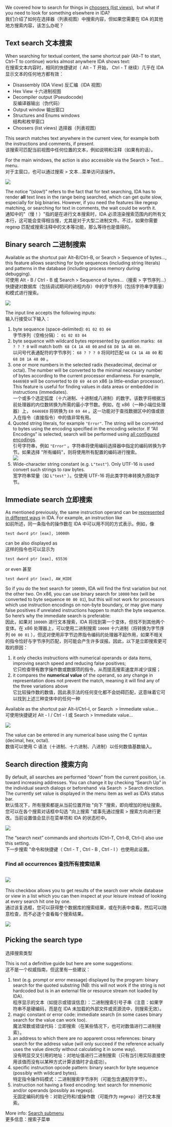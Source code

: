 We covered how to search for things in [choosers (list views)](https://hex-rays.com/blog/igors-tip-of-the-week-36-working-with-list-views-in-ida/),  but what if you need to look for something elsewhere in IDA?  
我们介绍了如何在选择器（列表视图）中搜索内容，但如果您需要在 IDA 的其他地方搜索内容，该怎么办呢？

## Text search 文本搜索

When searching for textual content, the same shortcut pair (Alt–T to start, Ctrl–T to continue) works almost anywhere IDA shows text:  
在搜索文本内容时，相同的快捷键对（ Alt - T 开始， Ctrl - T 继续）几乎在 IDA 显示文本的任何地方都有效：

-   Disassembly (IDA View) 反汇编（IDA 视图）
-   Hex View 十六进制视图
-   Decompiler output (Pseudocode)  
    反编译器输出（伪代码）
-   Output window 输出窗口
-   Structures and Enums windows  
    结构和枚举窗口
-   Choosers (list views) 选择器（列表视图）

This search matches text anywhere in the current view, for example both the instructions and comments, if present.  
该搜索可匹配当前视图中任何位置的文本，例如说明和注释（如果有的话）。

For the main windows, the action is also accessible via the Search > Text… menu.  
对于主窗口，也可以通过搜索 > 文本...菜单访问该操作。

![](assets/2021/07/search_text.png)

The notice “(slow!)” refers to the fact that for text searching, IDA has to render **all** text lines in the range being searched, which can get quite slow, especially for big binaries. However, if you need the features like regexp matching, or searching for text in comments, the wait could be worth it.  
通知中的"（慢！）"指的是在进行文本搜索时，IDA 必须渲染搜索范围内的所有文本行，这可能会变得相当慢，尤其是对于大型二进制文件。不过，如果你需要 regexp 匹配或搜索注释中的文本等功能，那么等待也是值得的。

## Binary search 二进制搜索

Available as the shortcut pair Alt–B/Ctrl–B, or Search > Sequence of bytes…, this feature allows searching for byte sequences (including string literals) and patterns in the database (including process memory during debugging).   
可使用 Alt - B / Ctrl - B 或 Search > Sequence of bytes...（搜索 > 字节序列...）快捷键对数据库（包括调试期间的进程内存）中的字节序列（包括字符串字面量）和模式进行搜索。

![](assets/2021/07/search_binary-300x212.png)

The input line accepts the following inputs:  
输入行接受以下输入：

1.  byte sequence (space-delimited): `01 02 03 04`  
    字节序列（空格分隔）： `01 02 03 04`
2.  byte sequence with wildcard bytes represented by question marks:  `68 ? ? ? 0` will match both  `68 C4 1A 48 00` and `68 D8 1A 48 00`.  
    以问号代表通配符的字节序列： `68 ? ? ? 0` 将同时匹配 `68 C4 1A 48 00` 和 `68 D8 1A 48 00` 。
3.  one or more numbers in the selected radix (hexadecimal, decimal or octal). The number will be converted to the minimal necessary number of bytes according to the current processor endianness. For example, `04469E0` will be converted to `E0 69 44` on x86 (a little-endian processor). This feature is useful for finding values in data areas or embedded in instructions (immediates).  
    一个或多个选定弧度（十六进制、十进制或八进制）的数字。该数字将根据当前处理器的内位数转换为所需的最小字节数。例如，在 x86（一种小端位处理器）上， `04469E0` 将转换为 `E0 69 44` 。这一功能对于查找数据区中的值或嵌入在指令（直接指令）中的值非常有用。
4.  Quoted string literals, for example `"Error"`. The string will be converted to bytes using the encoding specified in the encoding selector. If “All Encodings” is selected, search will be performed using [all configured encodings](https://hex-rays.com/blog/igor-tip-of-the-week-13-string-literals-and-custom-encodings/).  
    引号字符串，例如 `"Error"` 。字符串将使用编码选择器中指定的编码转换为字节。如果选择 "所有编码"，则将使用所有配置的编码进行搜索。  
    ![](assets/2021/07/search_binarystr.png)
5.  Wide-character string constant (e.g. `L"test"`). Only UTF-16 is used convert such strings to raw bytes.  
    宽字符串常量（如 `L"test"` ）。仅使用 UTF-16 将此类字符串转换为原始字节。

## Immediate search 立即搜索

As mentioned previously, the same instruction operand can be [represented in different ways](https://hex-rays.com/blog/igors-tip-of-the-week-46-disassembly-operand-representation/) in IDA. For example, an instruction like  
如前所述，同一条指令的操作数在 IDA 中可以用不同的方式表示。例如，像

`test dword ptr [eax], 10000h`

can be also displayed as  
这样的指令也可以显示为

`test dword ptr [eax], 65536`

or even 甚至

`test dword ptr [eax], AW_HIDE`

So if you do the text search for `10000h`, IDA will find the first variation but not the other two. On x86, you can use binary search for `10000` hex (will be converted to byte sequence `00 00 01`), but this will not work for processors which use instruction encodings on non-byte boundary, or may give many false positives if unrelated instructions happen to match the byte sequence. So here’s why the immediate search is preferable:  
因此，如果对 `10000h` 进行文本搜索，IDA 将找到第一个变体，但找不到其他两个变体。在 x86 处理器上，可以使用二进制搜索 `10000` 十六进制（将转换为字节序列 `00 00 01` ），但这对使用非字节边界指令编码的处理器不起作用，如果不相关的指令恰好与字节序列匹配，则可能会产生许多误报。因此，以下是立即搜索更可取的原因：

1.  it only checks instructions with numerical operands or data items, improving search speed and reducing false positives;  
    它只检查带有数字操作数或数据项的指令，从而提高搜索速度并减少误报；
2.  it compares the **numerical value** of the operand, so any change in representation does not prevent the match, meaning it will find any of the three variations above  
    它比较操作数的数值，因此表示法的任何变化都不会妨碍匹配，这意味着它可以找到上述三种变体中的任何一种

Available as the shortcut pair Alt–I/Ctrl–I, or Search  > Immediate value…  
可使用快捷键对 Alt - I / Ctrl - I 或 Search > Immediate value...

![](assets/2021/07/search_imm.png)

The value can be entered in any numerical base using the C syntax (decimal, hex, octal).  
数值可以使用 C 语法（十进制、十六进制、八进制）以任何数值基数输入。

## Search direction 搜索方向

By default, all searches are performed “down” from the current position, i.e. toward increasing addresses. You can change it by checking “Search Up” in the individual search dialogs or beforehand  via Search  > Search direction. The currently set value is displayed in the menu item as well as IDA’s status bar.  
默认情况下，所有搜索都是从当前位置开始 "向下 "搜索，即向增加的地址搜索。您可以在各个搜索对话框中勾选 "向上搜索 "或事先通过搜索 > 搜索方向进行更改。当前设置值会显示在菜单项和 IDA 的状态栏中。

![](assets/2021/07/search_direction.png)

The “search next” commands and shortcuts (Ctrl–T, Ctrl–B, Ctrl–I) also use this setting.  
下一步搜索 "命令和快捷键（ Ctrl - T , Ctrl - B , Ctrl - I ）也使用此设置。

### Find all occurrences 查找所有搜索结果

## ![](assets/2021/07/search_findalld.png)

This checkbox allows you to get results of the search over whole database or view in a list which you can then inspect at your leisure instead of looking at every search hit one by one.  
通过该复选框，您可以获得整个数据库的搜索结果，或在列表中查看，然后可以随意检查，而不必逐个查看每个搜索结果。

![](assets/2021/07/search_findall.png)

## Picking the search type  
选择搜索类型

This is not a definitive guide but here are some suggestions:  
这不是一个权威指南，但这里有一些建议：

1.  text (e.g. prompt or error message) displayed by the program: binary search for the quoted substring (NB: this will not work if the string is not hardcoded but is in an external file or resource stream not loaded by IDA).  
    程序显示的文本（如提示或错误信息）：二进制搜索引号子串（注意：如果字符串不是硬编码，而是在 IDA 未加载的外部文件或资源流中，则搜索无效）。
2.  magic constant or error code: immediate search (in some cases binary search for the value can work too).  
    魔法常数或错误代码：立即搜索（在某些情况下，也可对数值进行二进制搜索）。
3.  an address to which there are no apparent cross references: binary search for the address value (will only succeed if the reference actually uses the value directly without calculating it in some way).  
    没有明显交叉引用的地址：对地址值进行二进制搜索（只有当引用实际直接使用该值而没有以某种方式计算该值时才会成功）。
4.  specific instruction opcode pattern: binary search for byte sequence (possibly with wildcard bytes).  
    特定指令操作码模式：二进制搜索字节序列（可能包含通配符字节）。
5.  instruction not having a fixed encoding: text search for mnemonic and/or operands (possibly as regexp).  
    无固定编码的指令：对助记符和/或操作数（可能作为 regexp）进行文本搜索。

More info: [Search submenu](https://hex-rays.com/products/ida/support/idadoc/568.shtml)  
更多信息：搜索子菜单